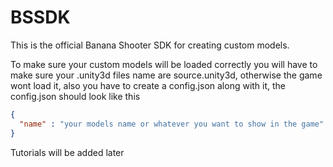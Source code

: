 # BSSDK
This is the official Banana Shooter SDK for creating custom models.

To make sure your custom models will be loaded correctly you will have to make sure your .unity3d files name are source.unity3d, otherwise the game wont load it, also you have to create a config.json along with it, the config.json should look like this

```json
{
  "name" : "your models name or whatever you want to show in the game"
}
```

Tutorials will be added later

